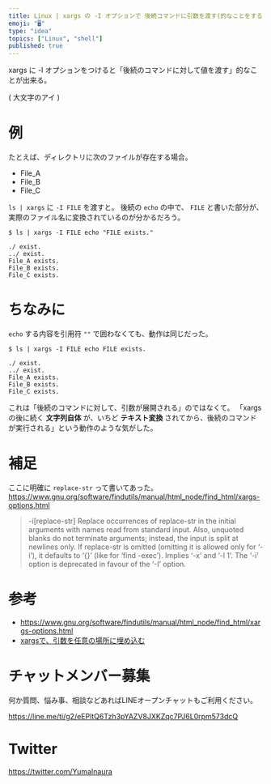```yaml
---
title: Linux | xargs の -I オプションで 後続コマンドに引数を渡す(的なことをする)
emoji: "🖥"
type: "idea"
topics: ["Linux", "shell"]
published: true
---
```



xargs に -I オプションをつけると「後続のコマンドに対して値を渡す」的なことが出来る。

 ( 大文字のアイ ) 

# 例

たとえば、ディレクトリに次のファイルが存在する場合。

- File_A 
- File_B 
- File_C

`ls | xargs` に `-I FILE` を渡すと。
後続の `echo` の中で、 `FILE` と書いた部分が、実際のファイル名に変換されているのが分かるだろう。

```
$ ls | xargs -I FILE echo "FILE exists."

./ exist.
../ exist.
File_A exists.
File_B exists.
File_C exists.
```

# ちなみに

`echo` する内容を引用符 `""` で囲わなくても、動作は同じだった。

```
$ ls | xargs -I FILE echo FILE exists.

./ exist.
../ exist.
File_A exists.
File_B exists.
File_C exists.
```

これは「後続のコマンドに対して、引数が展開される」のではなくて。
「xargs の後に続く **文字列自体** が、いちど **テキスト変換** されてから、後続のコマンドが実行される」という動作のような気がした。

# 補足

ここに明確に `replace-str` って書いてあった。
https://www.gnu.org/software/findutils/manual/html_node/find_html/xargs-options.html

>-i[replace-str]
>Replace occurrences of replace-str in the initial arguments with names read from standard input. Also, unquoted blanks do not terminate arguments; instead, the input is split at newlines only. If replace-str is omitted (omitting it is allowed only for ‘-i’), it defaults to ‘{}’ (like for ‘find -exec’). Implies ‘-x’ and ‘-l 1’. The ‘-i’ option is deprecated in favour of the ‘-I’ option. 

# 参考

- https://www.gnu.org/software/findutils/manual/html_node/find_html/xargs-options.html
- [xargsで、引数を任意の場所に埋め込む](http://d.hatena.ne.jp/iww/20111007/xargs)








<!-- Update From Qiita API -->

# チャットメンバー募集


何か質問、悩み事、相談などあればLINEオープンチャットもご利用ください。

https://line.me/ti/g2/eEPltQ6Tzh3pYAZV8JXKZqc7PJ6L0rpm573dcQ





# Twitter


https://twitter.com/YumaInaura


<!-- Update From Qiita API -->


